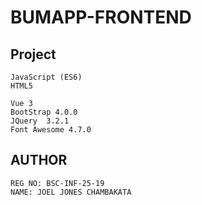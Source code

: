 # BUMAPP-FRONTEND

## Project
```
JavaScript (ES6)
HTML5
```
```
Vue 3
BootStrap 4.0.0
JQuery  3.2.1
Font Awesome 4.7.0
```
## AUTHOR
```
REG NO: BSC-INF-25-19
NAME: JOEL JONES CHAMBAKATA
```

